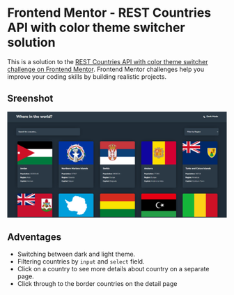 # Frontend Mentor - REST Countries API with color theme switcher solution

This is a solution to the [REST Countries API with color theme switcher challenge on Frontend Mentor](https://www.frontendmentor.io/challenges/rest-countries-api-with-color-theme-switcher-5cacc469fec04111f7b848ca). Frontend Mentor challenges help you improve your coding skills by building realistic projects. 

## Sreenshot

![screenshot](image.png)

## Adventages

- Switching between dark and light theme.
- Filtering countries by ``input`` and ``select`` field.
- Click on a country to see more details about country on a separate page.
- Click through to the border countries on the detail page
